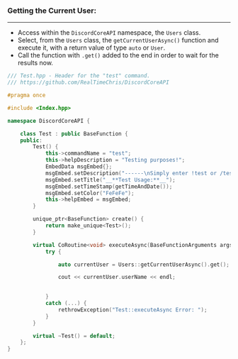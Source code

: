 ### **Getting the Current User:**
---
- Access within the `DiscordCoreAPI` namespace, the `Users` class.
- Select, from the `Users` class, the `getCurrentUserAsync()` function and execute it, with a return value of type `auto` or `User`.
- Call the function with `.get()` added to the end in order to wait for the results now.

```cpp
/// Test.hpp - Header for the "test" command.
/// https://github.com/RealTimeChris/DiscordCoreAPI

#pragma once

#include <Index.hpp>

namespace DiscordCoreAPI {

	class Test : public BaseFunction {
	public:
		Test() {
			this->commandName = "test";
			this->helpDescription = "Testing purposes!";
			EmbedData msgEmbed{};
			msgEmbed.setDescription("------\nSimply enter !test or /test!\n------");
			msgEmbed.setTitle("__**Test Usage:**__");
			msgEmbed.setTimeStamp(getTimeAndDate());
			msgEmbed.setColor("FeFeFe");
			this->helpEmbed = msgEmbed;
		}

		unique_ptr<BaseFunction> create() {
			return make_unique<Test>();
		}

		virtual CoRoutine<void> executeAsync(BaseFunctionArguments args) {
			try {

				auto currentUser = Users::getCurrentUserAsync().get();

				cout << currentUser.userName << endl;

				
			}
			catch (...) {
				rethrowException("Test::executeAsync Error: ");
			}
		}

		virtual ~Test() = default;
	};
}
```
